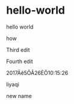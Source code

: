 # hello-world
hello  world

how 

Third edit

Fourth edit


2017Äê5ÔÂ26ÈÕ10:15:26


liyaqi

new name
